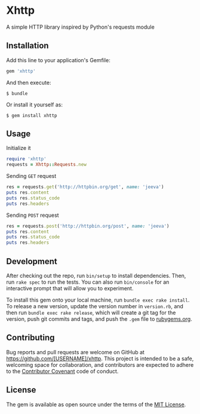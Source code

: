 # Xhttp

A simple HTTP library inspired by Python's requests module

## Installation

Add this line to your application's Gemfile:

```ruby
gem 'xhttp'
```

And then execute:

    $ bundle

Or install it yourself as:

    $ gem install xhttp

## Usage

Initialize it
```ruby
require 'xhttp'
requests = Xhttp::Requests.new
```

Sending `GET` request
```ruby
res = requests.get('http://httpbin.org/get', name: 'jeeva')
puts res.content
puts res.status_code
puts res.headers
```

Sending `POST` request
```ruby
res = requests.post('http://httpbin.org/post', name: 'jeeva')
puts res.content
puts res.status_code
puts res.headers
```

## Development

After checking out the repo, run `bin/setup` to install dependencies. Then, run `rake spec` to run the tests. You can also run `bin/console` for an interactive prompt that will allow you to experiment.

To install this gem onto your local machine, run `bundle exec rake install`. To release a new version, update the version number in `version.rb`, and then run `bundle exec rake release`, which will create a git tag for the version, push git commits and tags, and push the `.gem` file to [rubygems.org](https://rubygems.org).

## Contributing

Bug reports and pull requests are welcome on GitHub at https://github.com/[USERNAME]/xhttp. This project is intended to be a safe, welcoming space for collaboration, and contributors are expected to adhere to the [Contributor Covenant](http://contributor-covenant.org) code of conduct.


## License

The gem is available as open source under the terms of the [MIT License](http://opensource.org/licenses/MIT).

